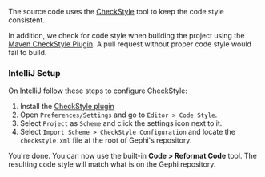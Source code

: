 The source code uses the [CheckStyle](https://checkstyle.sourceforge.io/) tool to keep the code style consistent.

In addition, we check for code style when building the project using the [Maven CheckStyle Plugin](http://maven.apache.org/plugins/maven-checkstyle-plugin/). A pull request without proper code style would fail to build.

### IntelliJ Setup

On IntelliJ follow these steps to configure CheckStyle:

1. Install the [CheckStyle plugin](https://plugins.jetbrains.com/plugin/1065-checkstyle-idea)
2. Open `Preferences/Settings` and go to `Editor > Code Style`.
3. Select `Project` as `Scheme` and click the settings icon next to it.
4. Select `Import Scheme > CheckStyle Configuration` and locate the `checkstyle.xml` file at the root of Gephi's repository.

You're done. You can now use the built-in **Code > Reformat Code** tool. The resulting code style will match what is on the Gephi repository.